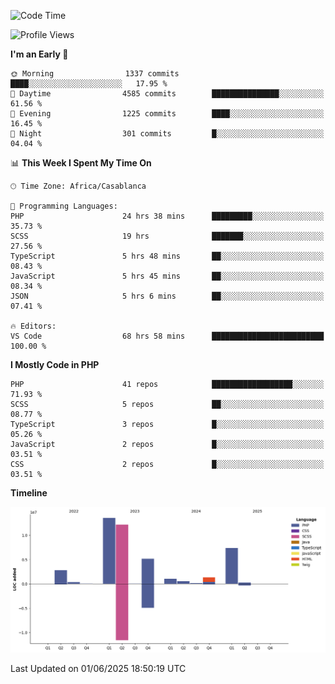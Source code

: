<!--START_SECTION:waka-->
![Code Time](http://img.shields.io/badge/Code%20Time-6%2C117%20hrs%204%20mins-blue)

![Profile Views](http://img.shields.io/badge/Profile%20Views-0-blue)

**I'm an Early 🐤** 

```text
🌞 Morning                1337 commits        ████░░░░░░░░░░░░░░░░░░░░░   17.95 % 
🌆 Daytime                4585 commits        ███████████████░░░░░░░░░░   61.56 % 
🌃 Evening                1225 commits        ████░░░░░░░░░░░░░░░░░░░░░   16.45 % 
🌙 Night                  301 commits         █░░░░░░░░░░░░░░░░░░░░░░░░   04.04 % 
```


📊 **This Week I Spent My Time On** 

```text
🕑︎ Time Zone: Africa/Casablanca

💬 Programming Languages: 
PHP                      24 hrs 38 mins      █████████░░░░░░░░░░░░░░░░   35.73 % 
SCSS                     19 hrs              ███████░░░░░░░░░░░░░░░░░░   27.56 % 
TypeScript               5 hrs 48 mins       ██░░░░░░░░░░░░░░░░░░░░░░░   08.43 % 
JavaScript               5 hrs 45 mins       ██░░░░░░░░░░░░░░░░░░░░░░░   08.34 % 
JSON                     5 hrs 6 mins        ██░░░░░░░░░░░░░░░░░░░░░░░   07.41 % 

🔥 Editors: 
VS Code                  68 hrs 58 mins      █████████████████████████   100.00 % 
```

**I Mostly Code in PHP** 

```text
PHP                      41 repos            ██████████████████░░░░░░░   71.93 % 
SCSS                     5 repos             ██░░░░░░░░░░░░░░░░░░░░░░░   08.77 % 
TypeScript               3 repos             █░░░░░░░░░░░░░░░░░░░░░░░░   05.26 % 
JavaScript               2 repos             █░░░░░░░░░░░░░░░░░░░░░░░░   03.51 % 
CSS                      2 repos             █░░░░░░░░░░░░░░░░░░░░░░░░   03.51 % 
```



**Timeline**

![Lines of Code chart](https://raw.githubusercontent.com/tahar-elgunaoui/tahar-elgunaoui/main/assets/bar_graph.png)


 Last Updated on 01/06/2025 18:50:19 UTC
<!--END_SECTION:waka-->
